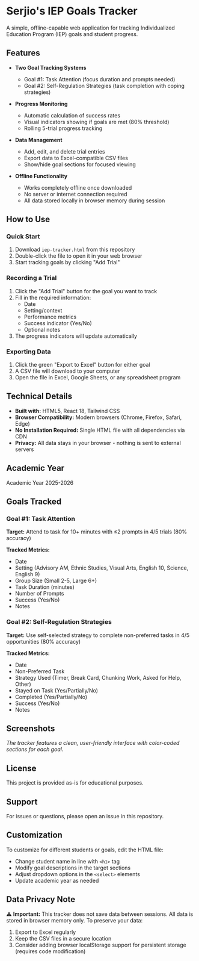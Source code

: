 # Serjio's IEP Goals Tracker

A simple, offline-capable web application for tracking Individualized Education Program (IEP) goals and student progress.

## Features

- **Two Goal Tracking Systems**
  - Goal #1: Task Attention (focus duration and prompts needed)
  - Goal #2: Self-Regulation Strategies (task completion with coping strategies)

- **Progress Monitoring**
  - Automatic calculation of success rates
  - Visual indicators showing if goals are met (80% threshold)
  - Rolling 5-trial progress tracking

- **Data Management**
  - Add, edit, and delete trial entries
  - Export data to Excel-compatible CSV files
  - Show/hide goal sections for focused viewing

- **Offline Functionality**
  - Works completely offline once downloaded
  - No server or internet connection required
  - All data stored locally in browser memory during session

## How to Use

### Quick Start
1. Download `iep-tracker.html` from this repository
2. Double-click the file to open it in your web browser
3. Start tracking goals by clicking "Add Trial"

### Recording a Trial
1. Click the "Add Trial" button for the goal you want to track
2. Fill in the required information:
   - Date
   - Setting/context
   - Performance metrics
   - Success indicator (Yes/No)
   - Optional notes
3. The progress indicators will update automatically

### Exporting Data
1. Click the green "Export to Excel" button for either goal
2. A CSV file will download to your computer
3. Open the file in Excel, Google Sheets, or any spreadsheet program

## Technical Details

- **Built with:** HTML5, React 18, Tailwind CSS
- **Browser Compatibility:** Modern browsers (Chrome, Firefox, Safari, Edge)
- **No Installation Required:** Single HTML file with all dependencies via CDN
- **Privacy:** All data stays in your browser - nothing is sent to external servers

## Academic Year

Academic Year 2025-2026

## Goals Tracked

### Goal #1: Task Attention
**Target:** Attend to task for 10+ minutes with ≤2 prompts in 4/5 trials (80% accuracy)

**Tracked Metrics:**
- Date
- Setting (Advisory AM, Ethnic Studies, Visual Arts, English 10, Science, English 9)
- Group Size (Small 2-5, Large 6+)
- Task Duration (minutes)
- Number of Prompts
- Success (Yes/No)
- Notes

### Goal #2: Self-Regulation Strategies
**Target:** Use self-selected strategy to complete non-preferred tasks in 4/5 opportunities (80% accuracy)

**Tracked Metrics:**
- Date
- Non-Preferred Task
- Strategy Used (Timer, Break Card, Chunking Work, Asked for Help, Other)
- Stayed on Task (Yes/Partially/No)
- Completed (Yes/Partially/No)
- Success (Yes/No)
- Notes

## Screenshots

_The tracker features a clean, user-friendly interface with color-coded sections for each goal._

## License

This project is provided as-is for educational purposes.

## Support

For issues or questions, please open an issue in this repository.

## Customization

To customize for different students or goals, edit the HTML file:
- Change student name in line with `<h1>` tag
- Modify goal descriptions in the target sections
- Adjust dropdown options in the `<select>` elements
- Update academic year as needed

## Data Privacy Note

⚠️ **Important:** This tracker does not save data between sessions. All data is stored in browser memory only. To preserve your data:
1. Export to Excel regularly
2. Keep the CSV files in a secure location
3. Consider adding browser localStorage support for persistent storage (requires code modification)
